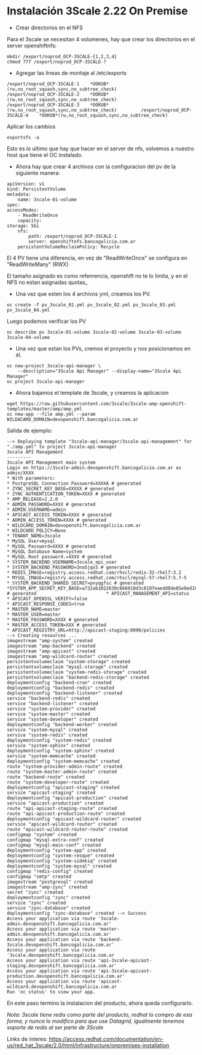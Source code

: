 # Instalación 3Scale 2.22 On Premise

* Crear directorios en el NFS

Para el 3scale se necesitan 4 volumenes, hay que crear los directorios en el server openshiftnfs:

```
mkdir /export/noprod_OCP-3SCALE-{1,2,3,4}
chmod 777 /export/noprod_OCP-3SCALE-?
```



* Agregar las lineas de montaje al /etc/exports

```
/export/noprod_OCP-3SCALE-1    *OOKUB*(rw,no_root_squash,sync,no_subtree_check)                 /export/noprod_OCP-3SCALE-2    *OOKUB*(rw,no_root_squash,sync,no_subtree_check)                 /export/noprod_OCP-3SCALE-3    *OOKUB*(rw,no_root_squash,sync,no_subtree_check)         /export/noprod_OCP-3SCALE-4    *OOKUB*(rw,no_root_squash,sync,no_subtree_check) 
```

Aplicar los cambios

```
exportsfs -a
```

Esto es lo ultimo que hay que hacer en el server de nfs, volvemos a nuestro host que tiene el OC instalado.




* Ahora hay que crear 4 archivos con la configuracion del pv de la siguiente manera:

```
apiVersion: v1
kind: PersistentVolume
metadata:
	name: 3scale-01-volume
spec:                                                                                           	accessModes:                                                                              
	- ReadWriteOnce
	capacity:                                                                                   		storage: 5Gi                                                                       
	nfs:                                                                                  
		path: /export/noprod_OCP-3SCALE-1
		server: openshiftnfs.bancogalicia.com.ar
	persistentVolumeReclaimPolicy: Recycle
```

El 4 PV tiene una diferencia, en vez de "ReadWriteOnce" se configura en "ReadWriteMany" (RWX)

El tamaño asignado es como refenrencia, openshift no te lo limita, y en el NFS no estan asignadas quotas_



* Una vez que esten los 4 archivos yml, creamos los PV.

```
oc create -f pv_3scale_01.yml pv_3scale_02.yml pv_3scale_03.yml pv_3scale_04.yml
```

Luego podemos verificar los PV

```
oc describe pv 3scale-01-volume 3scale-02-volume 3scale-03-volume 3scale-04-volume
```



* Una vez que estan los PVs, cremos el proyecto y nos posicionamos en él.

```
oc new-project 3scale-api-manager \
    --description="3Scale Api Manager" --display-name="3Scale Api Manager"
oc project 3scale-api-manager
```



* Ahora bajamos el template de 3scale, y creamos la aplicacion

```
wget https://raw.githubusercontent.com/3scale/3scale-amp-openshift-templates/master/amp/amp.yml
oc new-app --file amp.yml --param WILDACARD_DOMAIN=devopenshift.bancogalicia.com.ar
```



Salida de ejemplo:

```
--> Deploying template "3scale-api-manager/3scale-api-management" for "./amp.yml" to project 3scale-api-manager                                                                           3scale API Management
---------
3scale API Management main system
Login on https://3scale-admin.devopenshift.bancogalicia.com.ar as admin/XXXX
* With parameters:
* PostgreSQL Connection Password=XXXXA # generated
* ZYNC_SECRET_KEY_BASE=XXXXX # generated
* ZYNC_AUTHENTICATION_TOKEN=XXXX # generated
* AMP_RELEASE=2.2.0
* ADMIN_PASSWORD=XXXX # generated
* ADMIN_USERNAME=admin
* APICAST_ACCESS_TOKEN=XXXX # generated
* ADMIN_ACCESS_TOKEN=XXXX # generated
* WILDCARD_DOMAIN=devopenshift.bancogalicia.com.ar
* WILDCARD_POLICY=None
* TENANT_NAME=3scale
* MySQL User=mysql
* MySQL Password=XXXX # generated
* MySQL Database Name=system
* MySQL Root password.=XXXX # generated
* SYSTEM_BACKEND_USERNAME=3scale_api_user
* SYSTEM_BACKEND_PASSWORD=3na5jqs5 # generated
* REDIS_IMAGE=registry.access.redhat.com/rhscl/redis-32-rhel7:3.2
* MYSQL_IMAGE=registry.access.redhat.com/rhscl/mysql-57-rhel7:5.7-5
* SYSTEM_BACKEND_SHARED_SECRET=pvyqgfsc # generated
*SYSTEM_APP_SECRET_KEY_BASE=a732ab1022630c666018d3c8107eaedd0de85e8ed180718d05b11aa15c00326ba103c14c07424b5728ebde5831d7a8b27de56438e68a83a16ba2018e754b6350 # generated                          * APICAST_MANAGEMENT_API=status
* APICAST_OPENSSL_VERIFY=false
* APICAST_RESPONSE_CODES=true
* MASTER_NAME=master
* MASTER_USER=master
* MASTER_PASSWORD=XXXX # generated
* MASTER_ACCESS_TOKEN=XXX # generated
* APICAST_REGISTRY_URL=http://apicast-staging:8090/policies
--> Creating resources ...
imagestream "amp-system" created
imagestream "amp-backend" created
imagestream "amp-apicast" created
imagestream "amp-wildcard-router" created
persistentvolumeclaim "system-storage" created
persistentvolumeclaim "mysql-storage" created
persistentvolumeclaim "system-redis-storage" created
persistentvolumeclaim "backend-redis-storage" created
deploymentconfig "backend-cron" created
deploymentconfig "backend-redis" created
deploymentconfig "backend-listener" created
service "backend-redis" created
service "backend-listener" created
service "system-provider" created
service "system-master" created
service "system-developer" created
deploymentconfig "backend-worker" created
service "system-mysql" created
service "system-redis" created
deploymentconfig "system-redis" created
service "system-sphinx" created
deploymentconfig "system-sphinx" created
service "system-memcache" created
deploymentconfig "system-memcache" created
route "system-provider-admin-route" created
route "system-master-admin-route" created
route "backend-route" created
route "system-developer-route" created
deploymentconfig "apicast-staging" created
service "apicast-staging" created
deploymentconfig "apicast-production" created
service "apicast-production" created
route "api-apicast-staging-route" created
route "api-apicast-production-route" created
deploymentconfig "apicast-wildcard-router" created
service "apicast-wildcard-router" created
route "apicast-wildcard-router-route" created
configmap "system" created
configmap "mysql-extra-conf" created
configmap "mysql-main-conf" created
deploymentconfig "system-app" created
deploymentconfig "system-resque" created
deploymentconfig "system-sidekiq" created
deploymentconfig "system-mysql" created
configmap "redis-config" created
configmap "smtp" created
imagestream "postgresql" created
imagestream "amp-zync" created
secret "zync" created
deploymentconfig "zync" created
service "zync" created
service "zync-database" created
deploymentconfig "zync-database" created --> Success
Access your application via route '3scale-admin.devopenshift.bancogalicia.com.ar'
Access your application via route 'master-admin.devopenshift.bancogalicia.com.ar'
Access your application via route 'backend-3scale.devopenshift.bancogalicia.com.ar'
Access your application via route '3scale.devopenshift.bancogalicia.com.ar
Access your application via route 'api-3scale-apicast-staging.devopenshift.bancogalicia.com.ar'
Access your application via route 'api-3scale-apicast-production.devopenshift.bancogalicia.com.ar'
Access your application via route 'apicast-wildcard.devopenshift.bancogalicia.com.ar
Run 'oc status' to view your app. 
```



En este paso termino la instalacion del producto, ahora queda configurarlo.



_Nota:  3scale tiene redis como parte del producto, redhat lo compro de esa forma, y nunca lo modifico para que use Datagrid, igualmente tenemos soporte de redis al ser parte de 3Scale_



Links de interes:
https://access.redhat.com/documentation/en-us/red_hat_3scale/2.0/html/infrastructure/onpremises-installation
